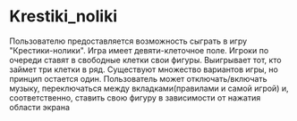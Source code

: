 # Krestiki_noliki
Пользователю предоставляется возможность сыграть в игру "Крестики-нолики". 
Игра имеет девяти-клеточное поле. Игроки по очереди ставят в свободные клетки свои фигуры. Выигрывает тот, кто займет три клетки в ряд. Существуют множество вариантов игры, но принцип остается один.
Пользователь может отключать/включать музыку, переключаться между вкладками(правилами и самой игрой) и, соответственно, ставить свою фигуру в зависимости от нажатия области экрана
